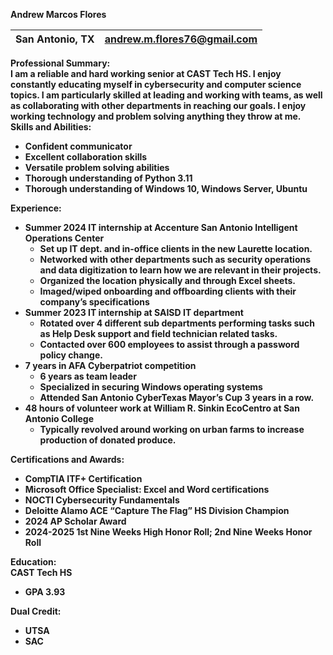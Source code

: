 **Andrew Marcos Flores**

| San Antonio, TX | andrew.m.flores76@gmail.com  |
| :---- | ----: |

**Professional Summary:**  
**I am a reliable and hard working senior at CAST Tech HS. I enjoy constantly educating myself in cybersecurity and computer science topics. I am particularly skilled at leading and working with teams, as well as collaborating with other departments in reaching our goals. I enjoy working technology and problem solving anything they throw at me.**  
**Skills and Abilities:**

* **Confident communicator**  
* **Excellent collaboration skills**  
* **Versatile problem solving abilities**  
* **Thorough understanding of Python 3.11**  
* **Thorough understanding of Windows 10, Windows Server, Ubuntu**

**Experience:**

* **Summer 2024 IT internship at Accenture San Antonio Intelligent Operations Center**  
  * **Set up IT dept. and in-office clients in the new Laurette location.**  
  * **Networked with other departments such as security operations and data digitization to learn how we are relevant in their projects.**  
  * **Organized the location physically and through Excel sheets.**  
  * **Imaged/wiped onboarding and offboarding clients with their company’s specifications**  
* **Summer 2023 IT internship at SAISD IT department**   
  * **Rotated over 4 different sub departments performing tasks such as Help Desk support and field technician related tasks.**  
  * **Contacted over 600 employees to assist through a password policy change.**  
* **7 years in AFA Cyberpatriot competition**  
  * **6 years as team leader**  
  * **Specialized in securing Windows operating systems**  
  * **Attended San Antonio CyberTexas Mayor’s Cup 3 years in a row.**  
* **48 hours of volunteer work at William R. Sinkin EcoCentro at San Antonio College**  
  * **Typically revolved around working on urban farms to increase production of donated produce.** 

**Certifications and Awards:**

* **CompTIA ITF+ Certification**  
* **Microsoft Office Specialist: Excel and Word certifications**  
* **NOCTI Cybersecurity Fundamentals**  
* **Deloitte Alamo ACE “Capture The Flag” HS Division Champion**  
* **2024 AP Scholar Award**  
* **2024-2025 1st Nine Weeks High Honor Roll; 2nd Nine Weeks Honor Roll**

**Education:**  
**CAST Tech HS**

* **GPA 3.93**

**Dual Credit:**

* **UTSA**  
* **SAC**